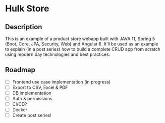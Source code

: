 # Hulk Store

## Description
This is an example of a product store webapp built with JAVA 11, Spring 5 (Boot, Core, JPA, Security, Web) and Angular 8. It'll be used as an example to explain (in a post series) how to build a complete CRUD app from scratch using modern day technologies and best practices.

## Roadmap
- [ ] Frontend use case implementation (in progress)
- [ ] Export to CSV, Excel & PDF
- [ ] DB implementation
- [ ] Auth & permissions
- [ ] CI/CD?
- [ ] Docker
- [ ] Create post series!

